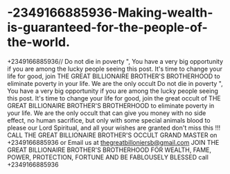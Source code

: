# -2349166885936-Making-wealth-is-guaranteed-for-the-people-of-the-world.
+2349166885936// Do not die in poverty ", You have a very big opportunity if you are among the lucky people seeing this post. It's time to change your life for good, join  THE GREAT BILLIONAIRE BROTHER'S BROTHERHOOD to eliminate poverty in your life. We are the only occult  Do not die in poverty ", You have a very big opportunity if you are among the lucky people seeing this post. It's time to change your life for good, join the great occult of THE GREAT BILLIONAIRE BROTHER'S BROTHERHOOD to eliminate poverty in your life. We are the only occult that can give you money with no side effect, no human sacrifice, but only with some special animals blood to please our Lord Spiritual, and all your wishes are granted don't miss this !!! CALL  THE GREAT BILLIONAIRE BROTHER'S OCCULT GRAND MASTER on +2349166885936 or Email us at thegreatbilloniersb@gmail.com  JOIN THE GREAT BILLIONAIRE BROTHER'S BROTHERHOOD FOR WEALTH, FAME, POWER, PROTECTION, FORTUNE AND BE FABLOUSELY BLESSED call +2349166885936
